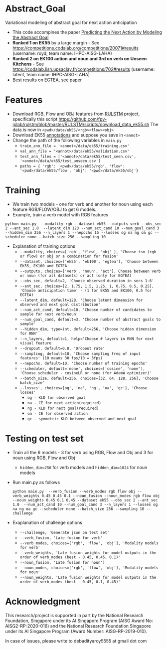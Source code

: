 # Abstract_Goal
Variational modeling of abstract goal for next action anticipation

* This code accompines the paper [Predicting the Next Action by Modeling the Abstract Goal](https://arxiv.org/abs/2209.05044)
* **Ranked 1 on EK55** by a large margin - See https://competitions.codalab.org/competitions/20071#results (username: royd, team name: IHPC-AISG-LAHA)
* **Ranked 2 on EK100 action and noun and 3rd on verb on Unseen Kitchens** - See https://codalab.lisn.upsaclay.fr/competitions/702#results (username: latent, team name: IHPC-AISG-LAHA)
* Best results on EGTEA, see paper

# Features

  * Download RGB, Flow and OBJ features from [RULSTM](https://github.com/fpv-iplab/rulstm) project, specifically this script
    https://github.com/fpv-iplab/rulstm/blob/master/RULSTM/scripts/download_data_ek55.sh
    The data is now in ```<pwd>/data/ek55/<rgb><flow><obj>```
  * Download EK55 [annotations](https://github.com/fpv-iplab/rulstm/tree/master/RULSTM/data/ek55) and suppose you save in ```<annot>```
  * Change the path of the following variables in ```main.py```
    * ```train_ann_file = '<annot>/data/ek55/training.csv'```
    * ```val_ann_file = '<annot>/data/ek55/validation.csv'```
    * ```test_ann_files = ['<annot>/data/ek55/test_seen.csv', '<annot>/data/ek55/test_unseen.csv']```
    * ```paths = { 'rgb': '<pwd>/data/ek55/rgb', 'flow': '<pwd>/data/ek55/flow', 'obj': '<pwd>/data/ek55/obj'}```

# Training
  * We train two models - one for verb and another for noun using each feature RGB/FLOW/OBJ to get 6 models.
  * Example, train a verb model with RGB features
  
  ``` python main.py  --modality rgb --dataset ek55 --outputs verb --obs_sec 2 --ant_sec 1.0  --latent_dim 128 --num_act_cand 10 --num_goal_cand 3  --hidden_dim 256 --n_layers 1 --nepochs 15 --losses og na ng oa gc --scheduler none --batch_size 256 --sampling 10 ```
  * Explanation of training options
    * ```--modality, choices=['rgb', 'flow', 'obj' ], 'Choose tsn (rgb or flow) or obj or a combination for fusion' ```
    * ```--dataset, choices=['ek55', 'ek100', 'egtea'], 'Choose between EK55, EK100 and EGTEA' ```
    * ```--outputs, choices=['verb', 'noun', 'act'], Choose between verb or noun (for all datasets) or act (only for EGTEA)```
    * ```--obs_sec, default=2, 'Choose observed duration in secs 1-6'```
    * ```--ant_sec, choices=[2, 1.75, 1.5, 1.25, 1, 0.75, 0.5, 0.25], 'Choose anticipation time' - (1 for EK55 and EK100, 0.5 for EGTEA)```
    * ```--latent_dim, default=128, 'Choose latent dimension for observed and next goal distribution'```
    * ```--num_act_cand, default=10, 'Choose number of candidates to sample for next verb/noun' ```
    * ```--num_goal_cand, default=3, 'Choose number of abstract goals to sample'```
    * ```--hidden_dim, type=int, default=256, 'Choose hidden dimension for RNN'```
    * ```--n_layers, default=1, help='Choose # layers in RNN for next visual feature```
    * ```--dropout, default=0.8, 'Dropout rate'```
    * ```--sampling, default=10, 'Choose sampling freq of input features' (10 means 30 fps/10 = 3fps)```
    * ```--nepochs, default=10, 'Choose number of training epochs'```
    * ```--scheduler, default='none', choices=['cosine', 'none'], 'Choose scheduler - cosineLR or none (for AdamW optimizer)'```
    * ```--batch_size, default=256, choices=[32, 64, 128, 256], 'Choose batch_size'```
    * ```--losses', choices=[og', 'na', 'ng', 'oa', 'gc'], 'Choose losses'``` 
      * ```og - KLD for observed goal```
      * ```na - CE for next action(required)```
      * ```ng - KLD for next goal(required)```
      * ```oa - CE for observed action```
      * ```gc - symmetric KLD between observed and next goal```

# Testing on test set
  
  * Train all the 6 models - 3 for verb using RGB, Flow and Obj and 3 for noun using RGB, Flow and Obj
    * ```hidden_dim=256``` for verb models and  ```hidden_dim=1024``` for noun models
  * Run main.py as follows
  
    ```python main.py  --verb_fusion --verb_modes rgb flow obj --verb_weights 0.45 0.45 0.1 --noun_fusion --noun_modes rgb flow obj --noun_weights 0.45 0.1 0.45 --dataset ek55 --obs_sec 2 --ant_sec 1.0  --num_act_cand 10 --num_goal_cand 3 --n_layers 1 --losses og na ng oa gc --scheduler none --batch_size 256 --sampling 10 --challenge```
  * Exaplanation of challenge options
    * ```--challenge, 'Generate json on test set'```
    * ```--verb_fusion, 'Late fusion for verb'```
    * ```--verb_modes, choices=['rgb', 'flow', 'obj'], 'Modality models for verb'```
    * ```--verb_weights, 'Late fusion weights for model outputs in the order of verb_modes (best - 0.45, 0.45, 0.1)'```
    * ```--noun_fusion, 'Late fusion for noun')```
    * ```--noun_modes, choices=['rgb', 'flow', 'obj'], 'Modality models for noun'```
    * ```--noun_weights, 'Late fusion weights for model outputs in the order of verb_modes (best - 0.45, 0.1, 0.45)'```




# Acknowledgment

This research/project is supported in part by the National Research Foundation, Singapore under its AI Singapore Program (AISG Award No: AISG2-RP-2020-016) and the National Research Foundation Singapore under its AI Singapore Program (Award Number: AISG-RP-2019-010).

  
In case of issues, please write to debadityaroy5555 at gmail dot com
